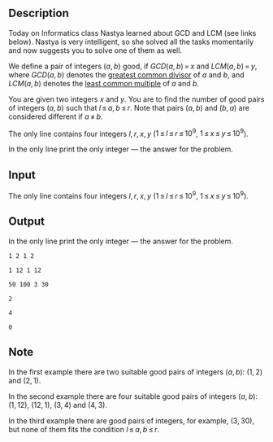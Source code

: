 ## Description

<div><p>Today on Informatics class Nastya learned about GCD and LCM (see links below). Nastya is very intelligent, so she solved all the tasks momentarily and now suggests you to solve one of them as well.</p><p>We define a pair of integers <span class="tex-span">(<i>a</i>, <i>b</i>)</span> <span class="tex-font-style-it">good</span>, if <span class="tex-span"><i>GCD</i>(<i>a</i>, <i>b</i>) = <i>x</i></span> and <span class="tex-span"><i>LCM</i>(<i>a</i>, <i>b</i>) = <i>y</i></span>, where <span class="tex-span"><i>GCD</i>(<i>a</i>, <i>b</i>)</span> denotes the <a href="https://en.wikipedia.org/wiki/Greatest_common_divisor">greatest common divisor</a> of <span class="tex-span"><i>a</i></span> and <span class="tex-span"><i>b</i></span>, and <span class="tex-span"><i>LCM</i>(<i>a</i>, <i>b</i>)</span> denotes the <a href="https://en.wikipedia.org/wiki/Least_common_multiple">least common multiple</a> of <span class="tex-span"><i>a</i></span> and <span class="tex-span"><i>b</i></span>.</p><p>You are given two integers <span class="tex-span"><i>x</i></span> and <span class="tex-span"><i>y</i></span>. You are to find the number of <span class="tex-font-style-it">good</span> pairs of integers <span class="tex-span">(<i>a</i>, <i>b</i>)</span> such that <span class="tex-span"><i>l</i> ≤ <i>a</i>, <i>b</i> ≤ <i>r</i></span>. Note that pairs <span class="tex-span">(<i>a</i>, <i>b</i>)</span> and <span class="tex-span">(<i>b</i>, <i>a</i>)</span> are considered different if <span class="tex-span"><i>a</i> ≠ <i>b</i></span>.</p></div><div class="input-specification"><p>The only line contains four integers <span class="tex-span"><i>l</i>, <i>r</i>, <i>x</i>, <i>y</i></span> (<span class="tex-span">1 ≤ <i>l</i> ≤ <i>r</i> ≤ 10<sup class="upper-index">9</sup></span>, <span class="tex-span">1 ≤ <i>x</i> ≤ <i>y</i> ≤ 10<sup class="upper-index">9</sup></span>).</p></div><div class="output-specification"><p>In the only line print the only integer&nbsp;— the answer for the problem.</p></div>

## Input

<p>The only line contains four integers <span class="tex-span"><i>l</i>, <i>r</i>, <i>x</i>, <i>y</i></span> (<span class="tex-span">1 ≤ <i>l</i> ≤ <i>r</i> ≤ 10<sup class="upper-index">9</sup></span>, <span class="tex-span">1 ≤ <i>x</i> ≤ <i>y</i> ≤ 10<sup class="upper-index">9</sup></span>).</p>

## Output

<p>In the only line print the only integer&nbsp;— the answer for the problem.</p>





```input1
1 2 1 2

```




```input2
1 12 1 12

```




```input3
50 100 3 30

```




```output1
2

```




```output2
4

```




```output3
0

```



## Note

<p>In the first example there are two suitable <span class="tex-font-style-it">good</span> pairs of integers <span class="tex-span">(<i>a</i>, <i>b</i>)</span>: <span class="tex-span">(1, 2)</span> and <span class="tex-span">(2, 1)</span>.</p><p>In the second example there are four suitable <span class="tex-font-style-it">good</span> pairs of integers <span class="tex-span">(<i>a</i>, <i>b</i>)</span>: <span class="tex-span">(1, 12)</span>, <span class="tex-span">(12, 1)</span>, <span class="tex-span">(3, 4)</span> and <span class="tex-span">(4, 3)</span>.</p><p>In the third example there are <span class="tex-font-style-it">good</span> pairs of integers, for example, <span class="tex-span">(3, 30)</span>, but none of them fits the condition <span class="tex-span"><i>l</i> ≤ <i>a</i>, <i>b</i> ≤ <i>r</i></span>.</p>
